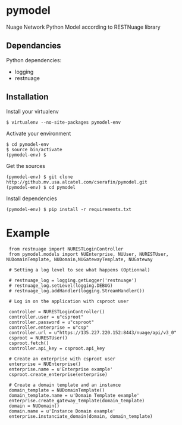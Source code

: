 pymodel
=======

Nuage Network Python Model according to RESTNuage library

Dependancies
------------

Python dependencies:
* logging
* restnuage


Installation
------------

Install your virtualenv

    $ virtualenv --no-site-packages pymodel-env

Activate your environment
    
    $ cd pymodel-env
    $ source bin/activate
    (pymodel-env) $ 

Get the sources

    (pymodel-env) $ git clone http://github.mv.usa.alcatel.com/cserafin/pymodel.git
    (pymodel-env) $ cd pymodel

Install dependencies

    (pymodel-env) $ pip install -r requirements.txt


Example
=======

     from restnuage import NURESTLoginController
     from pymodel.models import NUEnterprise, NUUser, NURESTUser, NUDomainTemplate, NUDomain,NUGatewayTemplate, NUGateway
     
     # Setting a log level to see what happens (Optionnal)
     
     # restnuage_log = logging.getLogger('restnuage')
     # restnuage_log.setLevel(logging.DEBUG)
     # restnuage_log.addHandler(logging.StreamHandler())

     # Log in on the application with csproot user
     
     controller = NURESTLoginController()
     controller.user = u"csproot"
     controller.password = u"csproot"
     controller.enterprise = u"csp"
     controller.url = u"https://135.227.220.152:8443/nuage/api/v3_0"
     csproot = NURESTUser()
     csproot.fetch()
     controller.api_key = csproot.api_key

     # Create an enterprise with csproot user
     enterprise = NUEnterprise()
     enterprise.name = u'Enterprise example'
     csproot.create_enterprise(enterprise)

     # Create a domain template and an instance
     domain_template = NUDomainTemplate()
     domain_template.name = u'Domain Template example'
     enterprise.create_gateway_template(domain_template)
     domain = NUDomain()
     domain.name = u'Instance Domain example'
     enterprise.instanciate_domain(domain, domain_template)
